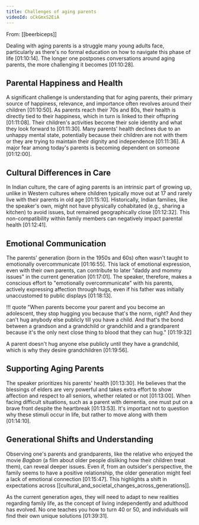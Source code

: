 ```yaml
---
title: Challenges of aging parents
videoId: oCkGmxS2EiA
---
```


From: [[beerbiceps]] <br/> 

Dealing with aging parents is a struggle many young adults face, particularly as there's no formal education on how to navigate this phase of life <a class="yt-timestamp" data-t="01:10:14">[01:10:14]</a>. The longer one postpones conversations around aging parents, the more challenging it becomes <a class="yt-timestamp" data-t="01:10:28">[01:10:28]</a>.

## Parental Happiness and Health
A significant challenge is understanding that for aging parents, their primary source of happiness, relevance, and importance often revolves around their children <a class="yt-timestamp" data-t="01:10:50">[01:10:50]</a>. As parents reach their 70s and 80s, their health is directly tied to their happiness, which in turn is linked to their offspring <a class="yt-timestamp" data-t="01:11:08">[01:11:08]</a>. Their children's activities become their sole identity and what they look forward to <a class="yt-timestamp" data-t="01:11:30">[01:11:30]</a>. Many parents' health declines due to an unhappy mental state, potentially because their children are not with them or they are trying to maintain their dignity and independence <a class="yt-timestamp" data-t="01:11:36">[01:11:36]</a>. A major fear among today's parents is becoming dependent on someone <a class="yt-timestamp" data-t="01:12:00">[01:12:00]</a>.

## Cultural Differences in Care
In Indian culture, the care of aging parents is an intrinsic part of growing up, unlike in Western cultures where children typically move out at 17 and rarely live with their parents in old age <a class="yt-timestamp" data-t="01:15:10">[01:15:10]</a>. Historically, Indian families, like the speaker's own, might not have physically cohabitated (e.g., sharing a kitchen) to avoid issues, but remained geographically close <a class="yt-timestamp" data-t="01:12:32">[01:12:32]</a>. This non-compatibility within family members can negatively impact parental health <a class="yt-timestamp" data-t="01:12:41">[01:12:41]</a>.

## Emotional Communication
The parents' generation (born in the 1950s and 60s) often wasn't taught to emotionally overcommunicate <a class="yt-timestamp" data-t="01:16:55">[01:16:55]</a>. This lack of emotional expression, even with their own parents, can contribute to later "daddy and mommy issues" in the current generation <a class="yt-timestamp" data-t="01:17:01">[01:17:01]</a>. The speaker, therefore, makes a conscious effort to "emotionally overcommunicate" with his parents, actively expressing affection through hugs, even if his father was initially unaccustomed to public displays <a class="yt-timestamp" data-t="01:18:13">[01:18:13]</a>.

!!! quote
"When parents become your parent and you become an adolescent, they stop hugging you because that's the norm, right? And they can't hug anybody else publicly till you have a child. And that's the bond between a grandson and a grandchild or grandchild and a grandparent because it's the only next close thing to blood that they can hug." <a class="yt-timestamp" data-t="01:19:32">[01:19:32]</a>

A parent doesn't hug anyone else publicly until they have a grandchild, which is why they desire grandchildren <a class="yt-timestamp" data-t="01:19:56">[01:19:56]</a>.

## Supporting Aging Parents
The speaker prioritizes his parents' health <a class="yt-timestamp" data-t="01:13:30">[01:13:30]</a>. He believes that the blessings of elders are very powerful and takes extra effort to show affection and respect to all seniors, whether related or not <a class="yt-timestamp" data-t="01:13:00">[01:13:00]</a>. When facing difficult situations, such as a parent with dementia, one must put on a brave front despite the heartbreak <a class="yt-timestamp" data-t="01:13:53">[01:13:53]</a>. It's important not to question why these stimuli occur in life, but rather to move along with them <a class="yt-timestamp" data-t="01:14:10">[01:14:10]</a>.

## Generational Shifts and Understanding
Observing one's parents and grandparents, like the relative who enjoyed the movie *Bagban* (a film about older people disliking how their children treat them), can reveal deeper issues. Even if, from an outsider's perspective, the family seems to have a positive relationship, the older generation might feel a lack of emotional connection <a class="yt-timestamp" data-t="01:15:47">[01:15:47]</a>. This highlights a shift in expectations across [[cultural_and_societal_changes_across_generations]].

As the current generation ages, they will need to adapt to new realities regarding family life, as the concept of living independently and adulthood has evolved. No one teaches you how to turn 40 or 50, and individuals will find their own unique solutions <a class="yt-timestamp" data-t="01:39:31">[01:39:31]</a>.